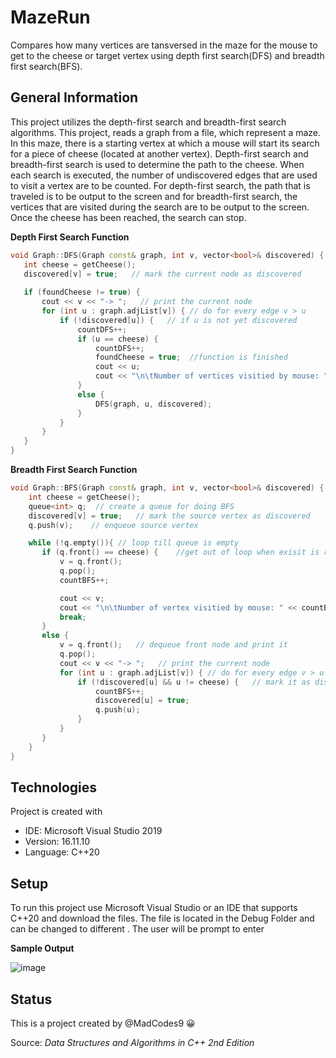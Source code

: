 # MazeRun
Compares how many vertices are tansversed in the maze for the mouse to get to the cheese or target vertex using depth first search(DFS) and breadth first search(BFS).
## General Information 
This project utilizes the depth-first search and breadth-first search algorithms. 
This project, reads a graph from a file, which represent a maze. In this maze, there is a starting 
vertex at which a mouse will start its search for a piece of cheese (located at another vertex).
Depth-first search and breadth-first search is used to determine the path to the cheese. When each 
search is executed, the number of undiscovered edges that are used to visit a vertex are to be counted.
For depth-first search, the path that is traveled is to be output to the screen and for breadth-first 
search, the vertices that are visited during the search are to be output to the screen. Once the 
cheese has been reached, the search can stop.

**Depth First Search Function**
```C++
void Graph::DFS(Graph const& graph, int v, vector<bool>& discovered) {
   int cheese = getCheese();
   discovered[v] = true;   // mark the current node as discovered
   
   if (foundCheese != true) {
       cout << v << "-> ";   // print the current node
       for (int u : graph.adjList[v]) { // do for every edge v > u
           if (!discovered[u]) {   // if u is not yet discovered
               countDFS++;
               if (u == cheese) {
                   countDFS++;
                   foundCheese = true;  //function is finished
                   cout << u;
                   cout << "\n\tNumber of vertices visitied by mouse: " << countDFS << endl;
               }
               else {
                   DFS(graph, u, discovered);
               } 
           }  
       }
   }
}
```

**Breadth First Search Function**
```C++
void Graph::BFS(Graph const& graph, int v, vector<bool>& discovered) {
    int cheese = getCheese();
    queue<int> q;  // create a queue for doing BFS
    discovered[v] = true;   // mark the source vertex as discovered
    q.push(v);    // enqueue source vertex

    while (!q.empty()){ // loop till queue is empty
       if (q.front() == cheese) {    //get out of loop when exisit is reached
           v = q.front();   
           q.pop();
           countBFS++;

           cout << v; 
           cout << "\n\tNumber of vertex visitied by mouse: " << countBFS << endl;
           break;
       }
       else {
           v = q.front();   // dequeue front node and print it
           q.pop();
           cout << v << "-> ";   // print the current node
           for (int u : graph.adjList[v]) { // do for every edge v > u
               if (!discovered[u] && u != cheese) {   // mark it as discovered and enqueue it
                   countBFS++;
                   discovered[u] = true;
                   q.push(u);
               }
           }
       }
    }
}
```
## Technologies
Project is created with 
* IDE: Microsoft Visual Studio 2019
* Version: 16.11.10
* Language: C++20
## Setup
To run this project use Microsoft Visual Studio or an IDE that supports C++20 and download the files.
The  file is located in the Debug Folder and can be changed to different .
The user will be prompt to enter 

**Sample Output**

![image]()
## Status 
This is a project created by @MadCodes9 :grinning:

Source: *Data Structures and Algorithms in C++ 2nd Edition*
